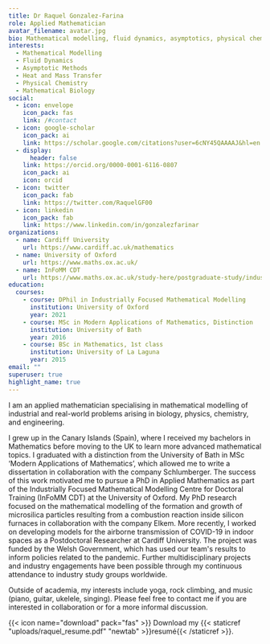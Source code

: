 ```yaml
---
title: Dr Raquel Gonzalez-Farina
role: Applied Mathematician
avatar_filename: avatar.jpg
bio: Mathematical modelling, fluid dynamics, asymptotics, physical chemistry, mathematical biology.
interests:
  - Mathematical Modelling
  - Fluid Dynamics
  - Asymptotic Methods
  - Heat and Mass Transfer
  - Physical Chemistry
  - Mathematical Biology
social:
  - icon: envelope
    icon_pack: fas
    link: /#contact
  - icon: google-scholar
    icon_pack: ai
    link: https://scholar.google.com/citations?user=6cNY45QAAAAJ&hl=en
  - display:
      header: false
    link: https://orcid.org/0000-0001-6116-0807
    icon_pack: ai
    icon: orcid
  - icon: twitter
    icon_pack: fab
    link: https://twitter.com/RaquelGF00
  - icon: linkedin
    icon_pack: fab
    link: https://www.linkedin.com/in/gonzalezfarinar
organizations:
  - name: Cardiff University
    url: https://www.cardiff.ac.uk/mathematics
  - name: University of Oxford
    url: https://www.maths.ox.ac.uk/
  - name: InFoMM CDT
    url: https://www.maths.ox.ac.uk/study-here/postgraduate-study/industrially-focused-mathematical-modelling-epsrc-cdt
education:
  courses:
    - course: DPhil in Industrially Focused Mathematical Modelling
      institution: University of Oxford
      year: 2021
    - course: MSc in Modern Applications of Mathematics, Distinction
      institution: University of Bath
      year: 2016
    - course: BSc in Mathematics, 1st class
      institution: University of La Laguna
      year: 2015
email: ""
superuser: true
highlight_name: true
---
```

I am an applied mathematician specialising in mathematical modelling of industrial and real-world problems arising in biology, physics, chemistry, and engineering. 

I grew up in the Canary Islands (Spain), where I received my bachelors in Mathematics before moving to the UK to learn more advanced mathematical topics. I graduated with a distinction from the University of Bath in MSc ‘Modern Applications of Mathematics’, which allowed me to write a dissertation in collaboration with the company Schlumberger. The success of this work motivated me to pursue a PhD in Applied Mathematics as part of the Industrially Focused Mathematical Modelling Centre for Doctoral Training (InFoMM CDT) at the University of Oxford. My PhD research focused on the mathematical modelling of the formation and growth of microsilica particles resulting from a combustion reaction inside silicon furnaces in collaboration with the company Elkem. More recently, I worked on developing models for the airborne transmission of COVID-19 in indoor spaces as a Postdoctoral Researcher at Cardiff University. The project was funded by the Welsh Government, which has used our team's results to inform policies related to the pandemic. Further multidisciplinary projects and industry engagements have been possible through my continuous attendance to industry study groups worldwide. 

Outside of academia, my interests include yoga, rock climbing, and music (piano, guitar, ukelele, singing). Please feel free to contact me if you are interested in collaboration or for a more informal discussion. 

{{< icon name="download" pack="fas" >}} Download my {{< staticref "uploads/raquel_resume.pdf" "newtab" >}}resumé{{< /staticref >}}.
